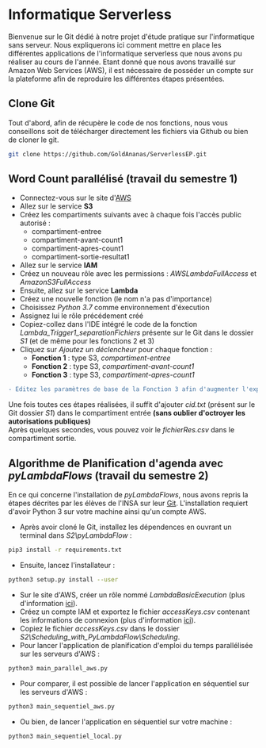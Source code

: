 # **Informatique Serverless**

Bienvenue sur le Git dédié à notre projet d'étude pratique sur l'informatique sans serveur. Nous expliquerons ici comment mettre en place les différentes applications
de l'informatique serverless que nous avons pu réaliser au cours de l'année. Etant donné que nous avons travaillé sur Amazon Web Services (AWS), il est nécessaire de posséder un
compte sur la plateforme afin de reproduire les différentes étapes présentées.

## **Clone Git**

Tout d'abord, afin de récupère le code de nos fonctions, nous vous conseillons soit de télécharger directement les fichiers via Github ou bien de cloner le git.

``` bash
git clone https://github.com/GoldAnanas/ServerlessEP.git
```

## **Word Count parallélisé** (travail du semestre 1)
 - Connectez-vous sur le site d'[AWS](https://aws.amazon.com/marketplace/management/signin)
 - Allez sur le service **S3**
 - Créez les compartiments suivants avec à chaque fois l'accès public autorisé :
   - compartiment-entree
   - compartiment-avant-count1
   - compartiment-apres-count1
   - compartiment-sortie-resultat1
 - Allez sur le service **IAM**
 - Créez un nouveau rôle avec les permissions : *AWSLambdaFullAccess* et  *AmazonS3FullAccess*
 - Ensuite, allez sur le service **Lambda**
 - Créez une nouvelle fonction (le nom n'a pas d'importance)
 - Choisissez *Python 3.7* comme environnement d'éxecution
 - Assignez lui le rôle précédement créé
 - Copiez-collez dans l'IDE intégré le code de la fonction *Lambda_Trigger1_separationFichiers* présente sur le Git dans le dossier *S1* (et de même pour les fonctions 2 et 3)
 - Cliquez sur *Ajoutez un déclencheur* pour chaque fonction :
   - **Fonction 1** : type S3, *compartiment-entree*
   - **Fonction 2** : type S3, *compartiment-avant-count1*
   - **Fonction 3** : type S3, *compartiment-apres-count1*
 ```diff
 - Editez les paramètres de base de la Fonction 3 afin d'augmenter l'expiration à 1 minute
 ```
 
 Une fois toutes ces étapes réalisées, il suffit d'ajouter *cid.txt* (présent sur le Git dossier *S1*) dans le compartiment entrée **(sans oublier d'octroyer les autorisations publiques)**  
 Après quelques secondes, vous pouvez voir le *fichierRes.csv* dans le compartiment sortie.  
 
 ## **Algorithme de Planification d'agenda avec *pyLambdaFlows*** (travail du semestre 2)
 
 En ce qui concerne l'installation de *pyLambdaFlows*, nous avons repris la étapes décrites par les élèves de l'INSA sur leur [Git](https://github.com/Enderdead/pyLambdaFlows).
 L'installation requiert d'avoir Python 3 sur votre machine ainsi qu'un compte AWS.

- Après avoir cloné le Git, installez les dépendences en ouvrant un terminal dans *S2\pyLambdaFlow* :
``` bash
pip3 install -r requirements.txt
```
- Ensuite, lancez l'installateur :
``` bash
python3 setup.py install --user
```
- Sur le site d'AWS, créer un rôle nommé *LambdaBasicExecution* (plus d'information [ici](https://docs.aws.amazon.com/lambda/latest/dg/lambda-intro-execution-role.html)).
- Créez un compte IAM et exportez le fichier *accessKeys.csv* contenant les informations de connexion (plus d'information [ici](https://docs.aws.amazon.com/IAM/latest/UserGuide/id_users_create.html)).
- Copiez le fichier *accessKeys.csv* dans le dossier *S2\Scheduling_with_PyLambdaFlow\Scheduling*.
- Pour lancer l'application de planification d'emploi du temps parallélisée sur les serveurs d'AWS : 
``` bash
python3 main_parallel_aws.py
```
- Pour comparer, il est possible de lancer l'application en séquentiel sur les serveurs d'AWS :
``` bash
python3 main_sequentiel_aws.py
```
- Ou bien, de lancer l'application en séquentiel sur votre machine :
``` bash
python3 main_sequentiel_local.py
```
